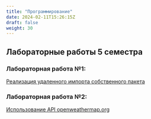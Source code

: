 ```yaml
---
title: "Программирование"
date: 2024-02-11T15:26:15Z
draft: false
weight: 30
---
```



## Лабораторные работы 5 семестра

### Лабораторная работа №1:

[Реализация удаленного импорта собственного пакета](https://github.com/julia1gin/prog_sem5_lr1)


### Лабораторная работа №2:

[Использование API openweathermap.org](https://github.com/julia1gin/prog_sem5_lr2)